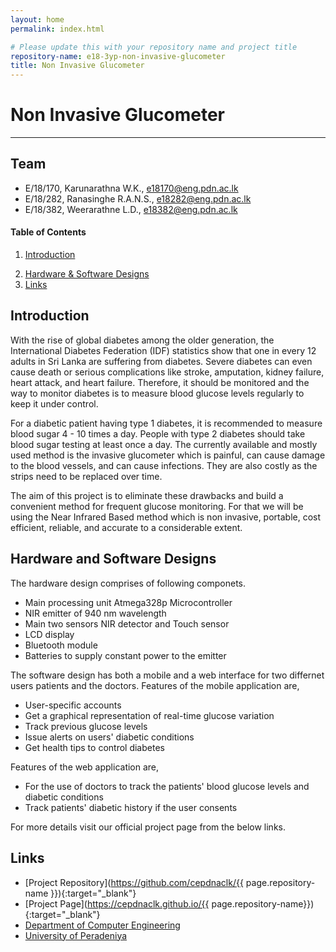 ```yaml
---
layout: home
permalink: index.html

# Please update this with your repository name and project title
repository-name: e18-3yp-non-invasive-glucometer
title: Non Invasive Glucometer
---
```


[comment]: # "This is the standard layout for the project, but you can clean this and use your own template"

# Non Invasive Glucometer

---

## Team
-  E/18/170, Karunarathna W.K., [e18170@eng.pdn.ac.lk](mailto:e18170@eng.pdn.ac.lk)
-  E/18/282, Ranasinghe R.A.N.S., [e18282@eng.pdn.ac.lk](mailto:e18282@eng.pdn.ac.lk)
-  E/18/382, Weerarathne L.D., [e18382@eng.pdn.ac.lk](mailto:e18382@eng.pdn.ac.lk)

<!-- Image (photo/drawing of the final hardware) should be here -->

<!-- This is a sample image, to show how to add images to your page. To learn more options, please refer [this](https://projects.ce.pdn.ac.lk/docs/faq/how-to-add-an-image/) -->

<!-- ![Sample Image](./images/sample.png) -->

#### Table of Contents
1. [Introduction](#introduction)
<!-- 2. [Solution Architecture](#solution-architecture ) -->
2. [Hardware & Software Designs](#hardware-and-software-designs)
3. [Links](#links)

## Introduction

With the rise of global diabetes among the older generation, the International Diabetes Federation (IDF) statistics show that one in every 12 adults in Sri Lanka are suffering from diabetes. Severe diabetes can even cause death or serious complications like stroke, amputation, kidney failure, heart attack, and heart failure. Therefore, it should be monitored and the way to monitor diabetes is to measure blood glucose levels regularly to keep it under control.

For a diabetic patient having type 1 diabetes, it is recommended to measure blood sugar 4 - 10 times a day. People with type 2 diabetes should take blood sugar testing at least once a day. The currently available and mostly used method is the invasive glucometer which is painful, can cause damage to the blood vessels, and can cause infections. They are also costly as the strips need to be replaced over time.  

The aim of this project is to eliminate these drawbacks and build a convenient method for frequent glucose monitoring. For that we will be using the Near Infrared Based method which is non invasive, portable, cost efficient, reliable, and accurate to a considerable extent.

<!-- 
## Solution Architecture

![Sample Image](./images/system.jpg)

### Data and control flow

![Sample Image](./images/dataflow.jpg) -->
<!-- High level diagram + description -->

## Hardware and Software Designs

The hardware design comprises of following componets.
- Main processing unit Atmega328p Microcontroller
- NIR emitter of 940 nm wavelength
- Main two sensors NIR detector and Touch sensor
- LCD display
- Bluetooth module
- Batteries to supply constant power to the emitter

The software design has both a mobile and a web interface for two differnet users patients and the doctors.
Features of the mobile application are,
- User-specific accounts
- Get a graphical representation of real-time glucose variation
- Track previous glucose levels
- Issue alerts on users' diabetic conditions
- Get health tips to control diabetes 

Features of the web application are,
- For the use of doctors to track the patients' blood glucose levels and diabetic conditions
- Track patients' diabetic history if the user consents

<!--
Detailed designs with many sub-sections

## Testing

Testing done on hardware and software, detailed + summarized results -->
<!--
## Detailed budget

All items and costs

| Item          | Quantity  | Unit Cost  | Total  |
| ------------- |:---------:|:----------:|-------:|
| Sample item   | 5         | 10 LKR     | 50 LKR |

## Conclusion

What was achieved, future developments, commercialization plans -->

For more details visit our official project page from the below links.

## Links

- [Project Repository](https://github.com/cepdnaclk/{{ page.repository-name }}){:target="_blank"}
- [Project Page](https://cepdnaclk.github.io/{{ page.repository-name}}){:target="_blank"}
- [Department of Computer Engineering](http://www.ce.pdn.ac.lk/)
- [University of Peradeniya](https://eng.pdn.ac.lk/)

[//]: # (Please refer this to learn more about Markdown syntax)
[//]: # (https://github.com/adam-p/markdown-here/wiki/Markdown-Cheatsheet)

